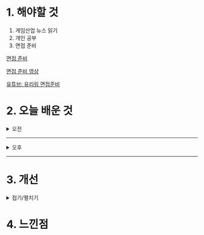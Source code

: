 
# 1. 해야할 것

1. 게임산업 뉴스 읽기 
2. 개인 공부  
3. 면접 준비

[면접 준비](https://www.youtube.com/watch?v=VHYBaVQFjkI)

[면접 준비 영상](https://www.youtube.com/watch?v=Mbsp9oHbwdM)

[유튜브: 유리링 면접준비](https://www.youtube.com/watch?v=wRsJdf2y_wA)

# 2. 오늘 배운 것

<details>
<summary>오전</summary>

## 오늘의 뉴스
11월 13일 수요일 오늘의 게임 뉴스

■ 스팀 무료 게임
Z Arena (인디, FPS, 좀비, 안한글)
https://store.steampowered.com/app/1411460/Z_Arena/

■ 하비게임즈, '궁수의 전설2' 정식 서비스 개시
하비게임즈는 11월 20일, 모바일 로그라이크 게임 '궁수의 전설2'를 정식 출시했습니다. 이 게임은 전작보다 다양한 신규 스킬과 스테이지를 통해 향상된 플레이 경험을 제공합니다. 또한, 2024 파리올림픽 양궁 금메달리스트 김우진 선수를 홍보 모델로 선정하여 다양한 프로모션을 진행하고 있습니다.  

■ 서브컬처 TPS '스트리노바' 22일 출시
iDreamsky는 11월 22일, 차세대 서브컬처 TPS 게임 '스트리노바(Strinova)'의 PC 버전을 글로벌 출시했습니다. 이 게임은 2D와 3D를 자유롭게 전환하는 '스트링화' 시스템을 통해 독특한 플레이 경험을 제공합니다. 출시 전 사전 등록자 수 600만 명을 달성하며 큰 관심을 받았으며, 현재 스팀과 에픽 게임 스토어 등 다양한 플랫폼에서 다운로드 가능합니다.  

■ 캐리버스, 파트너십 통해 베트남 대표 메타버스를 위한 초석 다진다
캐리버스는 베트남의 HDBank AMC 및 HANISA와 양해각서(MOU)를 체결하여, 2025년 베트남 웹3 시장 진출과 메타버스 생태계 구축을 위한 협력을 강화합니다. HDBank AMC는 베트남 최대 항공사인 비엣젯 항공 등을 보유한 소비코 그룹의 최대 주주로, 다양한 IP를 캐리버스에 제공할 예정이며, 공동으로 크립토 상품도 선보일 계획입니다. HANISA는 하노이 과학 기술 대학교(HUST)와 협력하여 메타버스 교육을 도입하고, AI 튜터와 공동 커리큘럼을 개발할 예정입니다.  

■ 나인헥타르 '회색낙원:마녀의 정원' 22일 출시
나인헥타르는 11월 22일, 신작 게임 '회색낙원:마녀의 정원'을 스팀과 스토브 플랫폼을 통해 정식 출시했습니다. 이 게임은 기억을 잃은 소녀가 다른 소녀들을 돕고 자신의 기억을 되찾기 위해 악몽의 세계를 탐험하는 내용을 담고 있으며, 빠른 전투 시스템과 서브컬처 스타일의 그래픽이 특징입니다. 또한, 핵앤슬래시, 액션 RPG, 비주얼 노벨, 마을 경영 등 다양한 장르의 요소를 결합하여 풍부한 게임 경험을 제공합니다.  

■ 문체부 선정 '독서경영' 우수직장 NHN
NHN은 문화체육관광부가 주최하는 '2024 대한민국 독서경영 우수직장' 인증을 획득했습니다. 사내 도서관 '라이브러리 딥'을 통해 다양한 도서와 전자책을 제공하며, 임직원 추천 도서 큐레이션과 저자 초청 강연 등 독서 프로그램을 운영한 점이 높은 평가를 받았습니다. NHN은 앞으로도 독서를 통한 자기계발과 조직 문화 혁신을 지속적으로 추구할 계획입니다.  

■ 디랩스 게임즈 YGG 플레이 서밋 참가
디랩스 게임즈는 11월 19일부터 24일까지 필리핀 마닐라에서 열리는 'YGG 플레이 서밋 2024'에 실버 스폰서로 참가하여, 개발 중인 '라그나로크'와 '복싱스타'를 소개하고 부스 방문자들에게 경품을 제공합니다. 또한, 권준모 대표는 11월 20일 세션에서 아시아 게임 시장의 노하우를 공유하며 참가자들의 관심을 받았습니다. YGG 플레이 서밋은 동남아 지역의 웹3 게임을 탐구하고 공유하는 글로벌 행사로, 다수의 웹3 기업가들이 참여하고 있습니다.  

■ WDG, 레드닷 디자인 어워드 본상 수상
종합 e스포츠 전문기업 WDG는 세계적 권위의 레드닷 디자인 어워드 2024에서 브랜드&커뮤니케이션 부문 본상인 '위너(Winner)'를 수상했습니다. 수상작은 WDG가 도입한 'E-Sports League Brand' 디자인 시스템으로, 이는 오버워치 챔피언스 시리즈 아시아 대회(OWCS Asia)에 적용되어 수십만 명의 시청자를 끌어모았습니다. 레드닷 디자인 어워드는 독일 디자인 협회가 주관하는 국제적인 디자인 공모전으로, 수상작들은 2025년 1월 12일까지 베를린 커뮤니케이션 박물관에서 전시될 예정입니다.  

■ SOOP, 라이엇게임즈와 협력 강화
SOOP은 11월 22일 글로벌 라이브 스트리밍 플랫폼을 정식 론칭하며, 동남아시아 및 영어권 시장으로의 확장을 발표했습니다. 특히, 인기 e스포츠 게임인 '발로란트'의 전용 페이지를 선보여 리그 일정과 경기 정보를 다양한 언어로 제공하고, 스트리머와 유저 간의 상호작용을 강화하는 기능들을 추가했습니다. 또한, 2025년 시즌에는 라이엇 게임즈와의 협력을 확대하여 '발로란트 챌린저스 동남아시아(VCT SEA)' 시즌의 독점 스트리밍 파트너로서 대회 전 과정을 공식 중계할 예정입니다.  

■ 뉴노멀소프트 신작 '창세기전3 리버스' 최초 공개
뉴노멀소프트는 '창세기전3'를 기반으로 한 신작 '창세기전3 리버스'의 인게임 이미지와 플레이 영상을 공식 홈페이지를 통해 최초로 공개했습니다. 영상에서는 주인공 살라딘과 히로인 셰라자드의 만남이 묘사되며, 진형 배치와 스킬 사용 등 전략적 요소를 확인할 수 있습니다. '창세기전3 리버스'는 2025년 초 출시를 목표로 개발 중입니다.  

■ 달팽이 중에 최강은 '최강달팽이'
큐씨플레이는 자사가 개발한 예측불가 어드벤처 RPG '최강달팽이'의 타이틀을 공개하고, 11월 28일부터 12월 11일까지 안드로이드 OS 이용자를 대상으로 CBT를 진행합니다. 이 게임은 지구 멸망 후 생존한 달팽이가 전 세계를 탐험하며 지구를 구하는 스토리로, 다양한 밈과 패러디, 블랙코미디 요소를 통해 유머를 제공합니다. CBT 참가 신청은 11월 27일까지 공식 홈페이지에서 가능합니다.  

■ '스타시드', V튜버 모리 칼리오페 OST 영상 공개
컴투스는 AI 육성 어반 판타지 RPG '스타시드: 아스니아 트리거'의 첫 번째 OST 'Brave New World'를 글로벌 인기 V튜버 모리 칼리오페의 커버 영상으로 공개했습니다. 이 곡은 용감하게 아름다운 신세계를 맞이하자는 희망을 담고 있으며, 모리 칼리오페와 게임 캐릭터 아이렌이 함께하는 고퀄리티 일러스트를 감상할 수 있습니다. '스타시드'는 11월 28일 전 세계 서비스를 목표로 다양한 이벤트와 프로모션을 진행 중입니다.  

■ '이나야-라이프 애프터 갓' 신규 액션 트레일러 공개
엑소제네시스 스튜디오는 2025년 초 출시 예정인 메트로배니아 게임 '이나야-라이프 애프터 갓'의 신규 액션 트레일러를 공개했습니다. 이 게임은 '워해머 40k'와 '패스파인더' 등 유명 게임 개발에 참여한 베테랑들과 디즈니, 블리자드 출신 아티스트들이 협력하여 개발 중이며, 화려한 2D 그래픽과 짜릿한 액션을 특징으로 합니다. 트레일러에서는 주인공 이나야가 강력한 콤보 공격으로 적들을 물리치고, 다양한 기술을 활용해 장애물을 극복하는 모습을 확인할 수 있습니다.  

■ '모모타로전철' 시리즈 첫 한국어화, 12월 12일 발매
유니아나는 '모모타로 전철 ~쇼와 헤이세이 레이와에서도 국룰!~ Korea Edition'을 12월 12일 닌텐도 스위치로 한국어화하여 출시한다고 발표했습니다. 이 게임은 플레이어가 전철 회사 사장이 되어 일본 전국을 여행하며 자산을 늘리는 파티 게임으로, 시리즈 최초로 한국어를 지원합니다. 한국어판에는 오리지널 열차 '모모철도 드래곤호'가 특전으로 제공되며, 다양한 모드를 통해 최대 4명이 함께 즐길 수 있습니다.  

■ [오피셜] '마타' 조세형, 프로게임단 T1에 코치로 합류
'마타' 조세형이 T1의 코치로 합류했습니다. 조세형은 2020년 은퇴 후 RNG 감독과 젠지 e스포츠 코치를 역임하며 지도자로서의 경력을 쌓았습니다. T1은 조세형 코치와 함께 미래를 기대한다고 밝혔습니다.  

■ 로블록스, 13세 미만 사용자에 안전기능 강화
로블록스는 13세 미만 사용자 안전 강화를 위해 부모가 자녀의 활동을 관리할 수 있는 보호 기능과 콘텐츠 라벨링 시스템을 도입했습니다. 콘텐츠는 라벨에 따라 접근이 제한되며, 채팅 기능도 부모 동의 없이 사용이 불가능합니다.

■ RPG로 돌아온 '테일즈런너', 어떤 게임일까?
'테일즈런너RPG'는 인기 IP '테일즈런너'의 세계관을 기반으로 한 서브컬처 수집형 RPG로, 원작 캐릭터와 동화 속 주인공들이 공존하는 동화나라에서의 모험을 다룹니다. 게임은 빠른 전환이 가능한 래피드턴 방식의 전략적 전투 시스템을 도입하여, 다양한 속성과 역할을 가진 캐릭터들의 조합을 통해 전략적인 전투를 즐길 수 있습니다. 또한, 원작의 향수를 느낄 수 있는 '카오스 레이드'와 '아누비스 점령전' 등의 콘텐츠를 제공하며, 하늘섬에서는 팜, 낚시, 오락실 등 다양한 생활 콘텐츠를 즐길 수 있습니다.  

■ 에릭 바론이 직접 선곡 '스타듀밸리' 오케스트라, 한국 온다
'지스타 2024'의 두 번째 날, 엠바크 스튜디오가 개발하고 넥슨이 서비스 예정인 신작 '아크 레이더스'의 공동 인터뷰가 진행되었습니다. 엠바크 스튜디오의 스벤 그런드버그 디렉터와 다니엘레 비텔리는, 게임이 PvE 루트슈터에서 PvP 요소가 도입된 익스트랙션 슈터로 장르를 변경하게 된 이유에 대해 설명했습니다. 또한, 게임의 핵심 요소인 '희망과 매력'을 담은 세계관과 게임 플레이에 대한 자세한 내용을 공유했습니다.  

■ [오피셜] KT 롤스터, '커즈' 문우찬과 3년 계약
KT 롤스터는 11월 21일 공식 SNS를 통해 정글러 '커즈' 문우찬과 3년 계약을 체결했다고 발표했습니다. '커즈'는 동선 설계와 상대 정글러와의 심리 싸움에 강점을 가진 성장형 정글러로 평가받으며, 안정적인 경기 운영 능력을 보유하고 있습니다. 이번 계약은 일반적인 계약 기간보다 긴 3년으로 체결되어 주목받고 있습니다.  

■ [오피셜] 위대한 정글러 '스코어' 고동빈, 친정팀 KT에 감독 복귀
KT 롤스터의 전설적인 정글러 '스코어' 고동빈이 팀의 감독으로 복귀했습니다. 고동빈 감독은 2019년 은퇴 후 군 복무를 마치고, 젠지 e스포츠의 감독을 역임한 바 있습니다. KT 롤스터는 고동빈 감독과 2년 계약을 체결하며, 그의 리더십 아래 새로운 도약을 기대하고 있습니다.  

■ [오피셜] T1, '톰' 임재현 코치와 2년 재계약
T1은 11월 21일 공식 SNS를 통해 '톰' 임재현 코치와의 계약을 2026년까지 연장했다고 발표했습니다. 임재현 코치는 2015년 SK텔레콤에서 선수로 활동한 후, 2022년 11월 T1의 코치로 복귀하여 팀의 밴픽 전략에서 뛰어난 능력을 보여주고 있습니다. T1은 임 코치와 함께 더 높은 목표를 향해 나아가겠다는 의지를 밝혔습니다.  

■ [이슈] 구글-게임4사 리베이트 의혹, "사실 아니다"
경제정의실천시민연합 등 시민단체들은 11월 21일 기자회견을 열고, 구글과 국내 게임사 4곳(엔씨소프트, 넷마블, 컴투스, 펄어비스)이 리베이트를 통해 불공정 이익을 취했다고 주장하며 공정거래위원회에 조사를 요청했습니다. 이들은 구글이 게임사들에게 리베이트를 제공하고, 인앱 결제를 유도하여 시장 지배력을 강화했다고 비판했습니다. 이에 대해 구글과 해당 게임사들은 리베이트 수수나 담합 행위는 없었다며 의혹을 부인했습니다.  

■ 마계가 된 학교, 던전 RPG '학원마경' 스팀 정식 출시
국내 개발사 피아이소프트가 제작한 던전 RPG '학원마경'이 11월 21일 스팀을 통해 글로벌 출시되었습니다. 이 게임은 천재지변으로 마계가 된 학교를 배경으로, 심볼 인카운터 방식을 도입하여 다이내믹한 플레이를 제공합니다. 추후 닌텐도 스위치 버전도 출시될 예정입니다.  

■ 엑스플라, '갤러리쓰리'와 헬로 팰 NFT 협업 이벤트 진행
엑스플라는 웹3 콘텐츠 솔루션 기업 갤러리쓰리와 협력하여 NFT 프로젝트 '헬로 팰' 이벤트를 진행하고, 갤러리쓰리는 엑스플라의 밸리데이터로 합류합니다. 이 협력을 통해 이용자들은 자신만의 'PAL ID 카드'를 제작하고, 이를 텔레그램 미니 앱을 통해 메신저 스티커로 활용할 수 있습니다. 엑스플라는 이러한 기능을 통해 커뮤니티 참여와 교류를 강화할 계획입니다.  

■ 애니모카 모카버스 1000만달러 투자 유치, "웹3 대중화 나선다"
애니모카 브랜드의 NFT 프로젝트 '모카버스'가 1,000만 달러(약 139억 9,400만 원)의 투자를 유치했습니다. 이번 투자에는 OKX벤처스, CMCC글로벌, 홍샨, 리퍼블릭 디지털 등이 참여했으며, 모카버스는 이를 통해 신원 인증 소프트웨어 개발 키트(SDK) '렐름(Realm)'을 개발하여 웹3 생태계의 상호 운용성을 강화할 계획입니다. 애니모카 브랜드의 얏 시우 회장은 이번 투자를 통해 디지털 재산권과 인터넷의 탈중앙화 시스템 발전을 이루겠다고 밝혔습니다.  

■ 갈라게임즈, ‘비트루’에 갈라체인 메인넷 통합
갈라게임즈는 11월 21일, 자사의 레이어1 블록체인인 '갈라체인'을 암호화폐 거래소 '비트루(Bitrue)'와 통합했다고 발표했습니다. 이로써 GALA 코인은 이더리움 네트워크를 통한 브릿지 과정 없이 비트루 계정으로 직접 입금하여 USDC, USDT, BTC 등과 교환할 수 있게 되었습니다. 또한, 비트루 사용자들은 내장된 갈라체인 지갑을 활용할 수 있으며, 향후 갈라체인 생태계 내 다른 토큰 통합도 기대됩니다. 갈라게임즈는 이번 파트너십을 통해 커뮤니티에 도움이 되는 파트너십을 구축하게 되어 기쁘다며, 앞으로도 완전한 분산화를 향해 계속 나아가겠다고 전했습니다.  


■ XPLA, 에이셔와 손잡고 AI 기반 AAA급 게임 개발 지원 프로그램 모집
XPLA는 에이셔와 협력하여 AI 기반 AAA급 게임 개발을 지원하는 프로그램을 시작했습니다. 총 1,000만 달러 규모의 이 프로그램은 12월 18일까지 신청을 받으며, 선정된 프로젝트에는 최대 50만 달러의 지원과 기술적 지원이 제공됩니다. XPLA는 웹3 기술과 수익 모델 구축을, 에이셔는 고성능 GPU 자원을 통해 개발을 지원할 예정입니다.  

■ 환세취호전 온라인, 24일까지 CBT 진행
'환세취호전 온라인'이 11월 21일부터 24일까지 CBT를 진행하며, 스토리 모드, PvE, PvP 콘텐츠 등 다양한 게임 요소를 체험할 수 있습니다. 이벤트 참여 시 루비, 소환권 등 보상도 제공됩니다. 자세한 내용은 공식 커뮤니티에서 확인 가능합니다.

■ 스토커2 - 최적화만 빼면 내 맘 속 GOTY
'스토커2: 초르노빌의 심장부'는 2024년 11월 20일 출시된 1인칭 슈팅 게임으로, 전작보다 발전된 심리스 오픈 월드와 향상된 비주얼을 통해 몰입감을 높였습니다. 게임은 방사능, 괴물, 이상 현상으로 가득한 '존(ZONE)'을 배경으로 하며, 플레이어의 선택에 따라 다양한 상호작용과 스토리 전개가 이루어집니다. 그러나 기술적 문제와 최적화 이슈로 인해 일부 플레이어들은 불편을 겪고 있습니다.  

■ [B매거진] 위메이드, '이미르' 경제에 블록체인 문법 도입한다
위메이드는 2025년 1분기 출시 예정인 신작 MMORPG '레전드 오브 이미르'에 블록체인 기술을 접목한 새로운 경제 시스템을 도입할 계획입니다. 게임 내 최상위 등급 아이템은 NFI(Non-Fungible Item)로 제작되어 고유 번호와 생성 날짜 등의 정보를 블록체인 기반 데이터베이스에 기록하여 투명성을 확보합니다. 또한, 이용자들은 거버넌스 주화를 통해 게임 내 의사 결정 과정에 참여할 수 있으며, 이는 주화 스테이킹이나 게임 플레이를 통해 획득 가능합니다. 위메이드는 이러한 시스템을 통해 아이템의 가치를 유지하고, 투명한 운영을 목표로 하고 있습니다.  

■ 게임 저작권 분쟁, 법률 정비와 교육 병행돼야
11월 21일, 국회에서 게임 저작권 문제를 다루는 토론회가 열렸습니다. 김윤덕 의원은 게임산업의 성장과 함께 저작권 침해 문제가 심각해지고 있다고 지적하며, 불법 복제와 무단 사용이 창작자의 권리를 침해하고 산업의 지속 가능성을 위협한다고 강조했습니다. 임오경 의원은 '데이브 더 다이버'와 같은 참신한 게임이 유사 타이틀로 인해 피해를 입고 있다고 언급하며, 유사 게임들로 인해 개발자와 소비자 모두 큰 피해를 보고 있다고 우려했습니다.  
</details>

****

<details>
<summary>오후</summary>

## 면접 준비

1. 포트폴리오 점검


2. 자소서 점검



</details>

****


# 3. 개선


<details>
<summary>접기/펼치기</summary>


</details>



# 4. 느낀점


